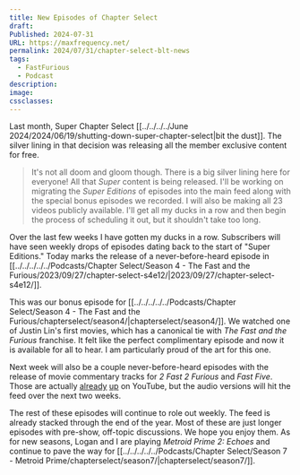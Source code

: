 ```yaml
---
title: New Episodes of Chapter Select
draft: 
Published: 2024-07-31
URL: https://maxfrequency.net/
permalink: 2024/07/31/chapter-select-blt-news
tags:
  - FastFurious
  - Podcast
description: 
image: 
cssclasses: 
---
```

Last month, Super Chapter Select [[../../../../June 2024/2024/06/19/shutting-down-super-chapter-select|bit the dust]]. The silver lining in that decision was releasing all the member exclusive content for free.

> It's not all doom and gloom though. There is a big silver lining here for everyone! All that *Super* content is being released. I'll be working on migrating the *Super Editions* of episodes into the main feed along with the special bonus episodes we recorded. I will also be making all 23 videos publicly available. I'll get all my ducks in a row and then begin the process of scheduling it out, but it shouldn't take too long.

Over the last few weeks I have gotten my ducks in a row. Subscribers will have seen weekly drops of episodes dating back to the start of "Super Editions." Today marks the release of a never-before-heard episode in [[../../../../../Podcasts/Chapter Select/Season 4 - The Fast and the Furious/2023/09/27/chapter-select-s4e12/|2023/09/27/chapter-select-s4e12/]]. 

This was our bonus episode for [[../../../../../Podcasts/Chapter Select/Season 4 - The Fast and the Furious/chapterselect/season4/|chapterselect/season4/]]. We watched one of Justin Lin's first movies, which has a canonical tie with *The Fast and the Furious* franchise. It felt like the perfect complimentary episode and now it is available for all to hear. I am particularly proud of the art for this one. 

Next week will also be a couple never-before-heard episodes with the release of movie commentary tracks for *2 Fast 2 Furious* and *Fast Five*. Those are actually [already](https://youtu.be/zV7iNC65IXY) [up](https://youtu.be/ONsWhYeUw2A) on YouTube, but the audio versions will hit the feed over the next two weeks. 

The rest of these episodes will continue to role out weekly. The feed is already stacked through the end of the year. Most of these are just longer episodes with pre-show, off-topic discussions. We hope you enjoy them. As for new seasons, Logan and I are playing *Metroid Prime 2: Echoes* and continue to pave the way for [[../../../../../Podcasts/Chapter Select/Season 7 - Metroid Prime/chapterselect/season7/|chapterselect/season7/]]. 